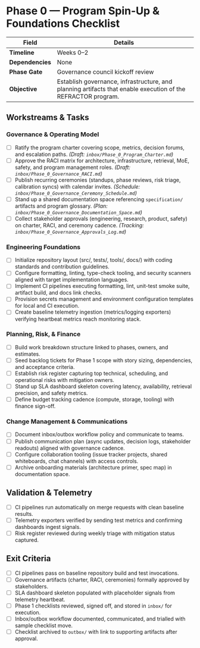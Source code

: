 # Phase 0 — Program Spin-Up & Foundations Checklist

| Field | Details |
| --- | --- |
| **Timeline** | Weeks 0–2 |
| **Dependencies** | None |
| **Phase Gate** | Governance council kickoff review |
| **Objective** | Establish governance, infrastructure, and planning artifacts that enable execution of the REFRACTOR program. |

## Workstreams & Tasks

### Governance & Operating Model
- [ ] Ratify the program charter covering scope, metrics, decision forums, and escalation paths. *(Draft: `inbox/Phase_0_Program_Charter.md`)*
- [ ] Approve the RACI matrix for architecture, infrastructure, retrieval, MoE, safety, and program management roles. *(Draft: `inbox/Phase_0_Governance_RACI.md`)*
- [ ] Publish recurring ceremonies (standups, phase reviews, risk triage, calibration syncs) with calendar invites. *(Schedule: `inbox/Phase_0_Governance_Ceremony_Schedule.md`)*
- [ ] Stand up a shared documentation space referencing `specification/` artifacts and program glossary. *(Plan: `inbox/Phase_0_Governance_Documentation_Space.md`)*
- [ ] Collect stakeholder approvals (engineering, research, product, safety) on charter, RACI, and ceremony cadence. *(Tracking: `inbox/Phase_0_Governance_Approvals_Log.md`)*

### Engineering Foundations
- [ ] Initialize repository layout (src/, tests/, tools/, docs/) with coding standards and contribution guidelines.
- [ ] Configure formatting, linting, type-check tooling, and security scanners aligned with target implementation languages.
- [ ] Implement CI pipelines executing formatting, lint, unit-test smoke suite, artifact build, and docs link checks.
- [ ] Provision secrets management and environment configuration templates for local and CI execution.
- [ ] Create baseline telemetry ingestion (metrics/logging exporters) verifying heartbeat metrics reach monitoring stack.

### Planning, Risk, & Finance
- [ ] Build work breakdown structure linked to phases, owners, and estimates.
- [ ] Seed backlog tickets for Phase 1 scope with story sizing, dependencies, and acceptance criteria.
- [ ] Establish risk register capturing top technical, scheduling, and operational risks with mitigation owners.
- [ ] Stand up SLA dashboard skeleton covering latency, availability, retrieval precision, and safety metrics.
- [ ] Define budget tracking cadence (compute, storage, tooling) with finance sign-off.

### Change Management & Communications
- [ ] Document inbox/outbox workflow policy and communicate to teams.
- [ ] Publish communication plan (async updates, decision logs, stakeholder readouts) aligned with governance cadence.
- [ ] Configure collaboration tooling (issue tracker projects, shared whiteboards, chat channels) with access controls.
- [ ] Archive onboarding materials (architecture primer, spec map) in documentation space.

## Validation & Telemetry
- [ ] CI pipelines run automatically on merge requests with clean baseline results.
- [ ] Telemetry exporters verified by sending test metrics and confirming dashboards ingest signals.
- [ ] Risk register reviewed during weekly triage with mitigation status captured.

## Exit Criteria
- [ ] CI pipelines pass on baseline repository build and test invocations.
- [ ] Governance artifacts (charter, RACI, ceremonies) formally approved by stakeholders.
- [ ] SLA dashboard skeleton populated with placeholder signals from telemetry heartbeat.
- [ ] Phase 1 checklists reviewed, signed off, and stored in `inbox/` for execution.
- [ ] Inbox/outbox workflow documented, communicated, and trialled with sample checklist move.
- [ ] Checklist archived to `outbox/` with link to supporting artifacts after approval.
